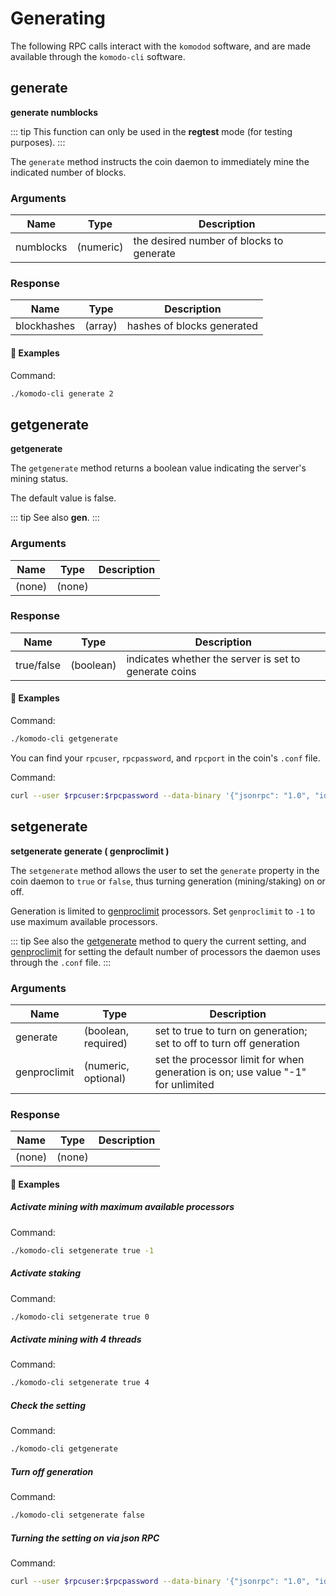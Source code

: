 # Generating

The following RPC calls interact with the `komodod` software, and are made available through the `komodo-cli` software.

## generate

**generate numblocks**

::: tip
This function can only be used in the <b>regtest</b> mode (for testing purposes).
:::

The `generate` method instructs the coin daemon to immediately mine the indicated number of blocks.

### Arguments

| Name | Type | Description | 
| --------- | --------- | ---------------------------------------- |
| numblocks | (numeric) | the desired number of blocks to generate |

### Response

| Name | Type | Description | 
| ----------- | ------- | -------------------------- |
| blockhashes | (array) | hashes of blocks generated |

#### :pushpin: Examples

Command:

```bash
./komodo-cli generate 2
```


<collapse-text hidden title="Response">


```bash
[
  "0475316d63fe48bb9d58373595cb334fc2553f65496edfb2fb17b9ed06f4c480",
  "00d29a2b7dec52baa9ab8e4264363f32b4989eef7dbb0a9932fbc11274195b5a"
]
```

</collapse-text>


## getgenerate

**getgenerate**

The `getgenerate` method returns a boolean value indicating the server's mining status.

The default value is false.

::: tip
See also <b>gen</b>.
:::

### Arguments

| Name | Type | Description | 
| --------- | ------ | ----------- |
| (none)    | (none) |

### Response

| Name | Type | Description | 
| ---------- | --------- | ----------------------------------------------------- |
| true/false | (boolean) | indicates whether the server is set to generate coins |

#### :pushpin: Examples

Command:

```bash
./komodo-cli getgenerate
```


<collapse-text hidden title="Response">


```bash
false
```

</collapse-text>


You can find your `rpcuser`, `rpcpassword`, and `rpcport` in the coin's `.conf` file.

Command:

```bash
curl --user $rpcuser:$rpcpassword --data-binary '{"jsonrpc": "1.0", "id":"curltest", "method": "getgenerate", "params": [] }' -H 'content-type: text/plain;' http://127.0.0.1:$rpcport/
```


<collapse-text hidden title="Response">


```json
{
  "result": false,
  "error": null,
  "id": "curltest"
}
```

</collapse-text>


## setgenerate

**setgenerate generate ( genproclimit )**

The `setgenerate` method allows the user to set the `generate` property in the coin daemon to `true` or `false`, thus turning generation (mining/staking) on or off.

Generation is limited to [genproclimit](../../../basic-docs/smart-chains/smart-chain-setup/common-runtime-parameters.html#genproclimit) processors. Set `genproclimit` to `-1` to use maximum available processors.

::: tip
See also the [getgenerate](../../../basic-docs/smart-chains/smart-chain-api/generate.html#getgenerate) method to query the current setting, and [genproclimit](../../../basic-docs/smart-chains/smart-chain-setup/common-runtime-parameters.html#genproclimit) for setting the default number of processors the daemon uses through the `.conf` file.
:::

### Arguments

| Name | Type | Description | 
| ------------ | ------------------- | ------------------------------------------------------------------------------- |
| generate     | (boolean, required) | set to true to turn on generation; set to off to turn off generation            |
| genproclimit | (numeric, optional) | set the processor limit for when generation is on; use value "-1" for unlimited |

### Response

| Name | Type | Description | 
| --------- | ------ | ----------- |
| (none)    | (none) |

#### :pushpin: Examples

##### Activate mining with maximum available processors

Command:

```bash
./komodo-cli setgenerate true -1
```


<collapse-text hidden title="Response">


```bash
(none)
```

</collapse-text>


##### Activate staking

Command:

```bash
./komodo-cli setgenerate true 0
```


<collapse-text hidden title="Response">


```bash
(none)
```

</collapse-text>


##### Activate mining with 4 threads

Command:

```bash
./komodo-cli setgenerate true 4
```


<collapse-text hidden title="Response">


```bash
(none)
```

</collapse-text>


##### Check the setting

Command:

```bash
./komodo-cli getgenerate
```


<collapse-text hidden title="Response">


```bash
true
```

</collapse-text>


##### Turn off generation

Command:

```bash
./komodo-cli setgenerate false
```


<collapse-text hidden title="Response">


```bash
(none)
```

</collapse-text>


##### Turning the setting on via json RPC

Command:

```bash
curl --user $rpcuser:$rpcpassword --data-binary '{"jsonrpc": "1.0", "id":"curltest", "method": "setgenerate", "params": [true, 1] }' -H 'content-type: text/plain;' http://127.0.0.1:$rpcport/
```


<collapse-text hidden title="Response">


```json
{
  "result": null,
  "error": null,
  "id": "curltest"
}
```

</collapse-text>


